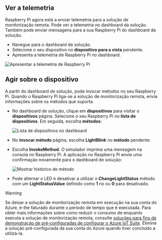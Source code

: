 ## <a name="view-the-telemetry"></a>Ver a telemetria

Raspberry Pi agora está a enviar telemetria para a solução de monitorização remota. Pode ver a telemetria no dashboard da solução. Também pode enviar mensagens para a sua Raspberry Pi do dashboard da solução.

- Navegue para o dashboard de solução.
- Selecione o seu dispositivo no **dispositivo para a vista** pendente.
- Apresenta a telemetria de Raspberry Pi no dashboard.

![Apresentar a telemetria de Raspberry Pi][img-telemetry-display]

## <a name="act-on-the-device"></a>Agir sobre o dispositivo

A partir do dashboard de solução, pode invocar métodos no seu Raspberry Pi. Quando o Raspberry Pi liga-se a solução de monitorização remota, envia informações sobre os métodos que suporta.

- No dashboard de solução, clique em **dispositivos** para visitar o **dispositivos** página. Selecione o seu Raspberry Pi no **lista de dispositivos**. Em seguida, escolha **métodos**:

    ![Lista de dispositivos no dashboard][img-list-devices]

- No **invocar método** página, escolha **LightBlink** no **método** pendente.

- Escolha **InvokeMethod**. O simulador imprima uma mensagem na consola no Raspberry Pi. A aplicação no Raspberry Pi envie uma confirmação novamente para o dashboard de solução:

    ![Mostrar histórico de método][img-method-history]

- Pode alternar o LED e desativar a utilizar o **ChangeLightStatus** método com um **LightStatusValue** definido como **1** no ou **0** para desativado.

> [!WARNING]
> Se deixar a solução de monitorização remota em execução na sua conta do Azure, é-lhe faturado durante o período de tempo que é executada. Para obter mais informações sobre como reduzir o consumo de enquanto executa a solução de monitorização remota, consulte [soluções para fins de demonstração de pré-configuradas de configurar o Azure IoT Suite][lnk-demo-config]. Elimine a solução pré-configurada da sua conta do Azure quando tiver concluído a utilizá-la.


[img-telemetry-display]: media/iot-suite-v1-raspberry-pi-kit-view-telemetry-simulator/telemetry.png
[img-list-devices]: media/iot-suite-v1-raspberry-pi-kit-view-telemetry-simulator/listdevices.png
[img-method-history]: media/iot-suite-v1-raspberry-pi-kit-view-telemetry-simulator/methodhistory.png

[lnk-demo-config]: https://github.com/Azure/azure-iot-remote-monitoring/blob/master/Docs/configure-preconfigured-demo.md